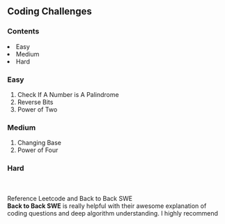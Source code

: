 ## <b>Coding Challenges</b>
### <b>Contents</b>
<li> Easy </li>
<li> Medium</li>
<li> Hard</li>

### <b>Easy</b>
 <ol>
 <li>Check If A Number is A Palindrome</li>
 <li>Reverse Bits</li>
 <li>Power of Two</li>
 </ol>
 
### <b>Medium</b>
<ol>
 <li>Changing Base</li>
 <li>Power of Four</li>
 </ol>
 
### <b>Hard</b>


<br><br>
Reference Leetcode and Back to Back SWE<br><b>Back to Back SWE</b> is really helpful with their awesome explanation of coding questions and deep algorithm understanding. I highly recommend


